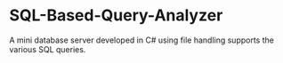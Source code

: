 # SQL-Based-Query-Analyzer
A mini database server developed in C# using file handling supports the various SQL queries.

